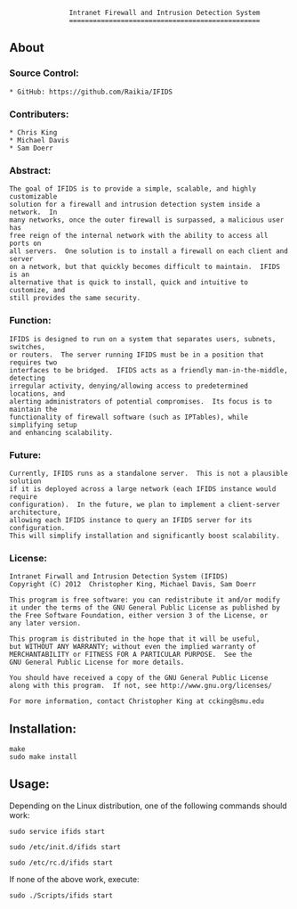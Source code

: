 

                   Intranet Firewall and Intrusion Detection System
                   ================================================


About
-----

### Source Control:
	* GitHub: https://github.com/Raikia/IFIDS

### Contributers:
	* Chris King
	* Michael Davis
	* Sam Doerr

### Abstract:

	The goal of IFIDS is to provide a simple, scalable, and highly customizable
	solution for a firewall and intrusion detection system inside a network.  In
	many networks, once the outer firewall is surpassed, a malicious user has 
	free reign of the internal network with the ability to access all ports on
	all servers.  One solution is to install a firewall on each client and server
	on a network, but that quickly becomes difficult to maintain.  IFIDS is an
	alternative that is quick to install, quick and intuitive to customize, and
	still provides the same security.

### Function:

	IFIDS is designed to run on a system that separates users, subnets, switches,
	or routers.  The server running IFIDS must be in a position that requires two
	interfaces to be bridged.  IFIDS acts as a friendly man-in-the-middle, detecting
	irregular activity, denying/allowing access to predetermined locations, and
	alerting administrators of potential compromises.  Its focus is to maintain the
	functionality of firewall software (such as IPTables), while simplifying setup
	and enhancing scalability.

### Future:

	Currently, IFIDS runs as a standalone server.  This is not a plausible solution
	if it is deployed across a large network (each IFIDS instance would require
	configuration).  In the future, we plan to implement a client-server architecture,
	allowing each IFIDS instance to query an IFIDS server for its configuration.
	This will simplify installation and significantly boost scalability.






### License:

	Intranet Firwall and Intrusion Detection System (IFIDS)
	Copyright (C) 2012  Christopher King, Michael Davis, Sam Doerr

	This program is free software: you can redistribute it and/or modify
	it under the terms of the GNU General Public License as published by
	the Free Software Foundation, either version 3 of the License, or
	any later version.

	This program is distributed in the hope that it will be useful,
	but WITHOUT ANY WARRANTY; without even the implied warranty of
	MERCHANTABILITY or FITNESS FOR A PARTICULAR PURPOSE.  See the
	GNU General Public License for more details.

	You should have received a copy of the GNU General Public License
	along with this program.  If not, see http://www.gnu.org/licenses/

	For more information, contact Christopher King at ccking@smu.edu


Installation:
-------------

	make
	sudo make install

Usage:
------

Depending on the Linux distribution, one of the following commands should work:

	sudo service ifids start

	sudo /etc/init.d/ifids start

	sudo /etc/rc.d/ifids start

If none of the above work, execute:

	sudo ./Scripts/ifids start


